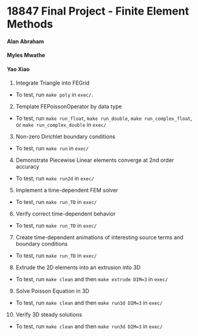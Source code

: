 # 18847 Final Project - Finite Element Methods
 
 #### Alan Abraham
 #### Myles Mwathe
 #### Yao Xiao
 
 
 1. Integrate Triangle into FEGrid
- To test, run `make poly` in `exec/`.

 2. Template FEPoissonOperator by data type
- To test, run `make run_float`, `make run_double`, `make run_complex_float`, or `make run_complex_double` in `exec/`

 3. Non-zero Dirichlet boundary conditions
- To test, run `make run` in `exec/`

 4. Demonstrate Piecewise Linear elements converge at 2nd order accuracy
- To test, run `make run2d` in `exec/`
 5. Implement a time-dependent FEM solver
- To test, run `make run_TD` in `exec/`
 6. Verify correct time-dependent behavior
- To test, run `make run_TD` in `exec/`
 7. Create time-dependent animations of interesting source terms and boundary conditions
- To test, run `make run_TD` in `exec/`
 8. Extrude the 2D elements into an extrusion into 3D
- To test, run `make clean` and then `make extrude DIM=3` in `exec/`
 9. Solve Poisson Equation in 3D
- To test, run `make clean` and then `make run3d DIM=3` in `exec/`
 10. Verify 3D steady solutions
- To test, run `make clean` and then `make run3d DIM=3` in `exec/`